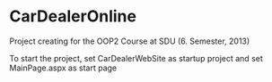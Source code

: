 # CarDealerOnline

Project creating for the OOP2 Course at SDU (6. Semester, 2013)

To start the project, set CarDealerWebSite as startup project and set MainPage.aspx as start page
